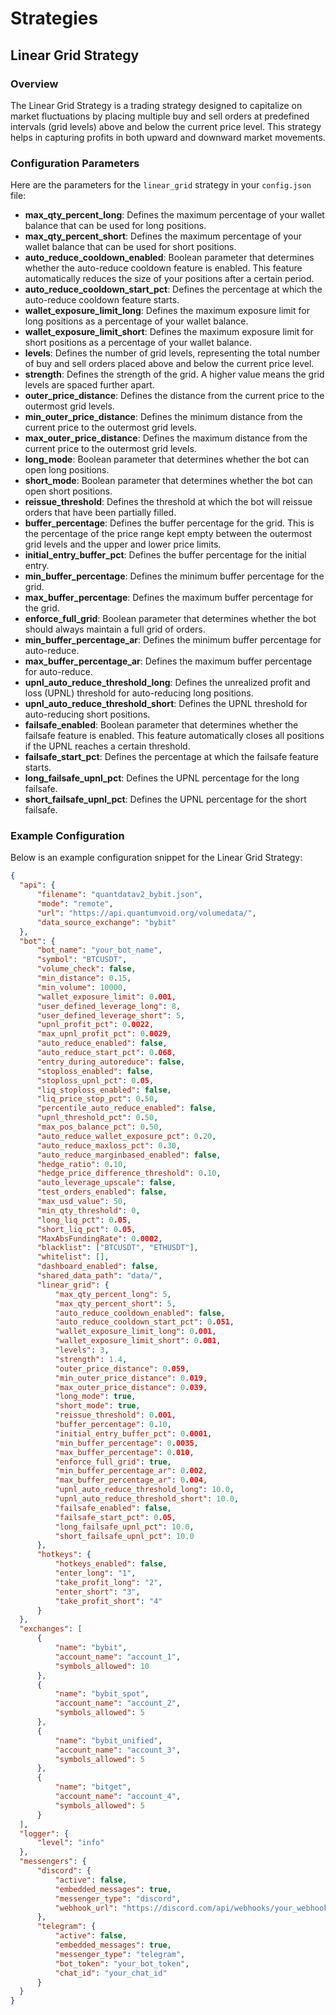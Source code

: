 # Strategies

## Linear Grid Strategy

### Overview

The Linear Grid Strategy is a trading strategy designed to capitalize on market fluctuations by placing multiple buy and sell orders at predefined intervals (grid levels) above and below the current price level. This strategy helps in capturing profits in both upward and downward market movements.

### Configuration Parameters

Here are the parameters for the `linear_grid` strategy in your `config.json` file:

- **max_qty_percent_long**: Defines the maximum percentage of your wallet balance that can be used for long positions.
- **max_qty_percent_short**: Defines the maximum percentage of your wallet balance that can be used for short positions.
- **auto_reduce_cooldown_enabled**: Boolean parameter that determines whether the auto-reduce cooldown feature is enabled. This feature automatically reduces the size of your positions after a certain period.
- **auto_reduce_cooldown_start_pct**: Defines the percentage at which the auto-reduce cooldown feature starts.
- **wallet_exposure_limit_long**: Defines the maximum exposure limit for long positions as a percentage of your wallet balance.
- **wallet_exposure_limit_short**: Defines the maximum exposure limit for short positions as a percentage of your wallet balance.
- **levels**: Defines the number of grid levels, representing the total number of buy and sell orders placed above and below the current price level.
- **strength**: Defines the strength of the grid. A higher value means the grid levels are spaced further apart.
- **outer_price_distance**: Defines the distance from the current price to the outermost grid levels.
- **min_outer_price_distance**: Defines the minimum distance from the current price to the outermost grid levels.
- **max_outer_price_distance**: Defines the maximum distance from the current price to the outermost grid levels.
- **long_mode**: Boolean parameter that determines whether the bot can open long positions.
- **short_mode**: Boolean parameter that determines whether the bot can open short positions.
- **reissue_threshold**: Defines the threshold at which the bot will reissue orders that have been partially filled.
- **buffer_percentage**: Defines the buffer percentage for the grid. This is the percentage of the price range kept empty between the outermost grid levels and the upper and lower price limits.
- **initial_entry_buffer_pct**: Defines the buffer percentage for the initial entry.
- **min_buffer_percentage**: Defines the minimum buffer percentage for the grid.
- **max_buffer_percentage**: Defines the maximum buffer percentage for the grid.
- **enforce_full_grid**: Boolean parameter that determines whether the bot should always maintain a full grid of orders.
- **min_buffer_percentage_ar**: Defines the minimum buffer percentage for auto-reduce.
- **max_buffer_percentage_ar**: Defines the maximum buffer percentage for auto-reduce.
- **upnl_auto_reduce_threshold_long**: Defines the unrealized profit and loss (UPNL) threshold for auto-reducing long positions.
- **upnl_auto_reduce_threshold_short**: Defines the UPNL threshold for auto-reducing short positions.
- **failsafe_enabled**: Boolean parameter that determines whether the failsafe feature is enabled. This feature automatically closes all positions if the UPNL reaches a certain threshold.
- **failsafe_start_pct**: Defines the percentage at which the failsafe feature starts.
- **long_failsafe_upnl_pct**: Defines the UPNL percentage for the long failsafe.
- **short_failsafe_upnl_pct**: Defines the UPNL percentage for the short failsafe.

### Example Configuration

Below is an example configuration snippet for the Linear Grid Strategy:

```json
{
  "api": {
      "filename": "quantdatav2_bybit.json",
      "mode": "remote",
      "url": "https://api.quantumvoid.org/volumedata/",
      "data_source_exchange": "bybit"
  },
  "bot": {
      "bot_name": "your_bot_name",
      "symbol": "BTCUSDT",
      "volume_check": false,
      "min_distance": 0.15,
      "min_volume": 10000,
      "wallet_exposure_limit": 0.001,
      "user_defined_leverage_long": 8,
      "user_defined_leverage_short": 5,
      "upnl_profit_pct": 0.0022,
      "max_upnl_profit_pct": 0.0029,
      "auto_reduce_enabled": false,
      "auto_reduce_start_pct": 0.068,
      "entry_during_autoreduce": false,
      "stoploss_enabled": false,
      "stoploss_upnl_pct": 0.05,
      "liq_stoploss_enabled": false,
      "liq_price_stop_pct": 0.50,
      "percentile_auto_reduce_enabled": false,
      "upnl_threshold_pct": 0.50,
      "max_pos_balance_pct": 0.50,
      "auto_reduce_wallet_exposure_pct": 0.20,
      "auto_reduce_maxloss_pct": 0.30,
      "auto_reduce_marginbased_enabled": false,
      "hedge_ratio": 0.10,
      "hedge_price_difference_threshold": 0.10,
      "auto_leverage_upscale": false,
      "test_orders_enabled": false,
      "max_usd_value": 50,
      "min_qty_threshold": 0,
      "long_liq_pct": 0.05,
      "short_liq_pct": 0.05,
      "MaxAbsFundingRate": 0.0002,
      "blacklist": ["BTCUSDT", "ETHUSDT"],
      "whitelist": [],
      "dashboard_enabled": false,
      "shared_data_path": "data/",
      "linear_grid": {
          "max_qty_percent_long": 5,
          "max_qty_percent_short": 5,
          "auto_reduce_cooldown_enabled": false,
          "auto_reduce_cooldown_start_pct": 0.051,
          "wallet_exposure_limit_long": 0.001,
          "wallet_exposure_limit_short": 0.001,
          "levels": 3,
          "strength": 1.4,
          "outer_price_distance": 0.059,
          "min_outer_price_distance": 0.019,
          "max_outer_price_distance": 0.039,
          "long_mode": true,
          "short_mode": true,
          "reissue_threshold": 0.001,
          "buffer_percentage": 0.10,
          "initial_entry_buffer_pct": 0.0001,
          "min_buffer_percentage": 0.0035,
          "max_buffer_percentage": 0.010,
          "enforce_full_grid": true,
          "min_buffer_percentage_ar": 0.002,
          "max_buffer_percentage_ar": 0.004,
          "upnl_auto_reduce_threshold_long": 10.0,
          "upnl_auto_reduce_threshold_short": 10.0,
          "failsafe_enabled": false,
          "failsafe_start_pct": 0.05,
          "long_failsafe_upnl_pct": 10.0,
          "short_failsafe_upnl_pct": 10.0
      },
      "hotkeys": {
          "hotkeys_enabled": false,
          "enter_long": "1",
          "take_profit_long": "2",
          "enter_short": "3",
          "take_profit_short": "4"
      }
  },
  "exchanges": [
      {
          "name": "bybit",
          "account_name": "account_1",
          "symbols_allowed": 10 
      },
      {
          "name": "bybit_spot",
          "account_name": "account_2",
          "symbols_allowed": 5
      },
      {
          "name": "bybit_unified",
          "account_name": "account_3",
          "symbols_allowed": 5
      },
      {
          "name": "bitget",
          "account_name": "account_4",
          "symbols_allowed": 5
      }
  ],
  "logger": {
      "level": "info"
  },
  "messengers": {
      "discord": {
          "active": false,
          "embedded_messages": true,
          "messenger_type": "discord",
          "webhook_url": "https://discord.com/api/webhooks/your_webhook_id/your_webhook_token"
      },
      "telegram": {
          "active": false,
          "embedded_messages": true,
          "messenger_type": "telegram",
          "bot_token": "your_bot_token",
          "chat_id": "your_chat_id"
      }
  }
}
```
